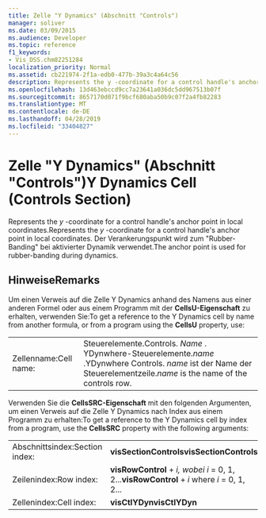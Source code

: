 ```yaml
---
title: Zelle "Y Dynamics" (Abschnitt "Controls")
manager: soliver
ms.date: 03/09/2015
ms.audience: Developer
ms.topic: reference
f1_keywords:
- Vis_DSS.chm82251284
localization_priority: Normal
ms.assetid: cb221974-2f1a-edb0-477b-39a3c4a64c56
description: Represents the y -coordinate for a control handle's anchor point in local coordinates. Der Verankerungspunkt wird zum Rubber-Banding bei aktivierter Dynamik verwendet.
ms.openlocfilehash: 13d463ebccd9cc7a23641a036dc5dd967513b07f
ms.sourcegitcommit: 8657170d071f9bcf680aba50b9c07f2a4fb82283
ms.translationtype: MT
ms.contentlocale: de-DE
ms.lasthandoff: 04/28/2019
ms.locfileid: "33404827"
---
```

# <a name="y-dynamics-cell-controls-section"></a><span data-ttu-id="b4fb7-104">Zelle "Y Dynamics" (Abschnitt "Controls")</span><span class="sxs-lookup"><span data-stu-id="b4fb7-104">Y Dynamics Cell (Controls Section)</span></span>

<span data-ttu-id="b4fb7-105">Represents the  *y*  -coordinate for a control handle's anchor point in local coordinates.</span><span class="sxs-lookup"><span data-stu-id="b4fb7-105">Represents the  *y*  -coordinate for a control handle's anchor point in local coordinates.</span></span> <span data-ttu-id="b4fb7-106">Der Verankerungspunkt wird zum "Rubber-Banding" bei aktivierter Dynamik verwendet.</span><span class="sxs-lookup"><span data-stu-id="b4fb7-106">The anchor point is used for rubber-banding during dynamics.</span></span> 
  
## <a name="remarks"></a><span data-ttu-id="b4fb7-107">Hinweise</span><span class="sxs-lookup"><span data-stu-id="b4fb7-107">Remarks</span></span>

<span data-ttu-id="b4fb7-108">Um einen Verweis auf die Zelle Y Dynamics anhand des Namens aus einer anderen Formel oder aus einem Programm mit der **CellsU-Eigenschaft** zu erhalten, verwenden Sie:</span><span class="sxs-lookup"><span data-stu-id="b4fb7-108">To get a reference to the Y Dynamics cell by name from another formula, or from a program using the **CellsU** property, use:</span></span> 
  
|||
|:-----|:-----|
| <span data-ttu-id="b4fb7-109">Zellenname:</span><span class="sxs-lookup"><span data-stu-id="b4fb7-109">Cell name:</span></span>  <br/> | <span data-ttu-id="b4fb7-110">Steuerelemente.</span><span class="sxs-lookup"><span data-stu-id="b4fb7-110">Controls.</span></span>  <span data-ttu-id="b4fb7-111">*Name*  . YDynwhere-Steuerelemente.</span><span class="sxs-lookup"><span data-stu-id="b4fb7-111">*name*  .YDynwhere Controls.</span></span>  <span data-ttu-id="b4fb7-112">*name*  ist der Name der Steuerelementzeile.</span><span class="sxs-lookup"><span data-stu-id="b4fb7-112">*name*  is the name of the controls row.</span></span>  <br/> |
   
<span data-ttu-id="b4fb7-113">Verwenden Sie die **CellsSRC-Eigenschaft** mit den folgenden Argumenten, um einen Verweis auf die Zelle Y Dynamics nach Index aus einem Programm zu erhalten:</span><span class="sxs-lookup"><span data-stu-id="b4fb7-113">To get a reference to the Y Dynamics cell by index from a program, use the **CellsSRC** property with the following arguments:</span></span> 
  
|||
|:-----|:-----|
| <span data-ttu-id="b4fb7-114">Abschnittsindex:</span><span class="sxs-lookup"><span data-stu-id="b4fb7-114">Section index:</span></span>  <br/> |<span data-ttu-id="b4fb7-115">**visSectionControls**</span><span class="sxs-lookup"><span data-stu-id="b4fb7-115">**visSectionControls**</span></span> <br/> |
| <span data-ttu-id="b4fb7-116">Zeilenindex:</span><span class="sxs-lookup"><span data-stu-id="b4fb7-116">Row index:</span></span>  <br/> |<span data-ttu-id="b4fb7-117">**visRowControl**  +   *i,* *wobei i* = 0, 1, 2...</span><span class="sxs-lookup"><span data-stu-id="b4fb7-117">**visRowControl** +  *i*            where  *i*  = 0, 1, 2...</span></span>  <br/> |
| <span data-ttu-id="b4fb7-118">Zellenindex:</span><span class="sxs-lookup"><span data-stu-id="b4fb7-118">Cell index:</span></span>  <br/> |<span data-ttu-id="b4fb7-119">**visCtlYDyn**</span><span class="sxs-lookup"><span data-stu-id="b4fb7-119">**visCtlYDyn**</span></span> <br/> |
   

